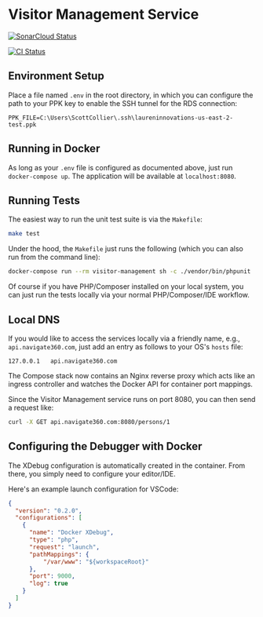 # Visitor Management Service

[![SonarCloud Status](https://sonarcloud.io/api/project_badges/measure?project=ALICE-SaaS_visitor-management-service&metric=alert_status&token=3138a23fd3451991e83eda8940adb84e4fc30188)](https://sonarcloud.io/dashboard?id=ALICE-SaaS_visitor-management-service)

[![CI Status](https://github.com/ALICE-SaaS/visitor-management-service/workflows/CI/badge.svg)](https://github.com/ALICE-SaaS/visitor-management-service/actions)

## Environment Setup
Place a file named `.env` in the root directory, in which you can configure the path to your PPK key to enable the SSH tunnel for the RDS connection:

```env
PPK_FILE=C:\Users\ScottCollier\.ssh\laureninnovations-us-east-2-test.ppk
```

## Running in Docker
As long as your `.env` file is configured as documented above, just run `docker-compose up`.  The application will be available at `localhost:8080`.

## Running Tests
The easiest way to run the unit test suite is via the `Makefile`:

```bash
make test
```

Under the hood, the `Makefile` just runs the following (which you can also run from the command line):

```bash
docker-compose run --rm visitor-management sh -c ./vendor/bin/phpunit
```

Of course if you have PHP/Composer installed on your local system, you can just run the tests locally via your normal PHP/Composer/IDE workflow.

## Local DNS
If you would like to access the services locally via a friendly name, e.g., `api.navigate360.com`, just add an entry as follows to your OS's `hosts` file:

```env
127.0.0.1   api.navigate360.com
```

The Compose stack now contains an Nginx reverse proxy which acts like an ingress controller and watches the Docker API for container port mappings.

Since the Visitor Management service runs on port 8080, you can then send a request like:

```bash
curl -X GET api.navigate360.com:8080/persons/1
```

## Configuring the Debugger with Docker
The XDebug configuration is automatically created in the container.  From there, you simply need to configure your editor/IDE.

Here's an example launch configuration for VSCode:

```json
{
  "version": "0.2.0",
  "configurations": [
    {
      "name": "Docker XDebug",
      "type": "php",
      "request": "launch",
      "pathMappings": {
          "/var/www": "${workspaceRoot}"
      },
      "port": 9000,
      "log": true
    }
  ]
}
```
